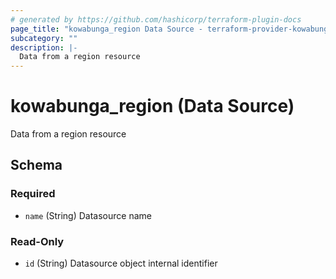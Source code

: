 ```yaml
---
# generated by https://github.com/hashicorp/terraform-plugin-docs
page_title: "kowabunga_region Data Source - terraform-provider-kowabunga"
subcategory: ""
description: |-
  Data from a region resource
---
```


# kowabunga_region (Data Source)

Data from a region resource



<!-- schema generated by tfplugindocs -->
## Schema

### Required

- `name` (String) Datasource name

### Read-Only

- `id` (String) Datasource object internal identifier

